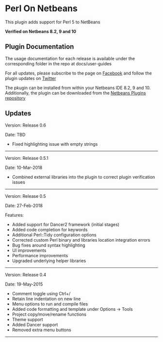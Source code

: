# Perl On Netbeans
This plugin adds support for Perl 5 to NetBeans

__Verified on Netbeans 8.2, 9 and 10__

## Plugin Documentation
The usage documentation for each release is available under the corresponding folder in the repo at docs/user-guides

For all updates, please subscribe to the page on [Facebook](https://www.facebook.com/PerlOnNetBeans) and follow the plugin updates on [Twitter](https://twitter.com/perlonnetbeans)

The pkugin can be installed from within your Netbeans IDE 8.2, 9 and 10. Additionally, the plugin can be downloaded from the [Netbeans Plugins repository](http://plugins.netbeans.org/plugin/36183/) 

## Updates

Version: Release 0.6

Date: TBD

- Fixed highlighting issue with empty strings
---
Version: Release 0.5.1

Date: 10-Mar-2018

- Combined external libraries into the plugin to correct plugin verification issues
---
Version: Release 0.5

Date: 27-Feb-2018

Features:
- Added support for Dancer2 framework (initial stages) 
- Added code completion for keywords 
- Additional Perl::Tidy configuration options
- Corrected custom Perl binary and libraries location integration errors
- Bug fixes around syntax highlighting
- UI improvements
- Performance improvements
- Upgraded underlying helper libraries 
---
Version: Release 0.4

Date: 19-May-2015

- Comment toggle using Ctrl+/
- Retain line indentation on new line
- Menu options to run and compile files
- Added code formatting and template under Options -> Tools
- Project copy/move/rename functions
- Theme support
- Added Dancer support
- Removed extra menu buttons
---

